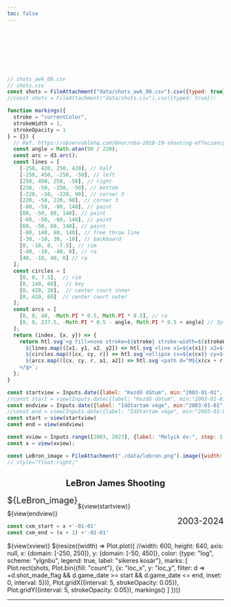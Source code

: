 ```yaml
---
toc: false
---
```


<!--div class="hero"-->
<div class="hero">
  <h1>KosAk</h1>
</div>


```js
// shots_awk_00.csv
// shots.csv
const shots = FileAttachment("data/shots_awk_00.csv").csv({typed: true});
//const shots = FileAttachment("data/shots.csv").csv({typed: true});
```
```js
function markings({
  stroke = "currentColor",
  strokeWidth = 1,
  strokeOpacity = 1
} = {}) {
  // Ref. https://observablehq.com/@nor/nba-2018-19-shooting-effeciency
  const angle = Math.atan(90 / 220);
  const arc = d3.arc();
  const lines = [
    [-250, 420, 250, 420], // half
    [-250, 450, -250, -50], // left
    [250, 450, 250, -50], // right
    [250, -50, -250, -50], // bottom
    [-220, -50, -220, 90], // corner 3
    [220, -50, 220, 90], // corner 3
    [-80, -50, -80, 140], // paint
    [80, -50, 80, 140], // paint
    [-60, -50, -60, 140], // paint
    [60, -50, 60, 140], // paint
    [-80, 140, 80, 140], // free throw line
    [-30, -10, 30, -10], // backboard
    [0, -10, 0, -7.5], // rim
    [-40, -10, -40, 0], // ra
    [40, -10, 40, 0] // ra    
  ];
  const circles = [
    [0, 0, 7.5],  // rim
    [0, 140, 60],  // key
    [0, 420, 20],  // center court inner
    [0, 420, 60]  // center court outer
  ];
  const arcs = [
    [0, 0, 40, -Math.PI * 0.5, Math.PI * 0.5], // ra
    [0, 0, 237.5, -Math.PI * 0.5 - angle, Math.PI * 0.5 + angle] // 3pt
  ];
  return (index, {x, y}) => {
    return htl.svg`<g fill=none stroke=${stroke} stroke-width=${strokeWidth} stroke-opacity=${strokeOpacity}>
      ${lines.map(([x1, y1, x2, y2]) => htl.svg`<line x1=${x(x1)} x2=${x(x2)} y1=${y(y1)} y2=${y(y2)}>`)}
      ${circles.map(([cx, cy, r]) => htl.svg`<ellipse cx=${x(cx)} cy=${y(cy)} rx=${Math.abs(x(r) - x(0))} ry=${Math.abs(y(r) - y(0))}>`)}
      ${arcs.map(([cx, cy, r, a1, a2]) => htl.svg`<path d="M${x(cx + r * Math.cos(a1 - Math.PI / 2))},${y(cy + r * Math.sin(a1 - Math.PI / 2))}A${Math.abs(x(r) - x(0))} ${Math.abs(y(r) - y(0))} 0 0 ${Math.sign(x(r) - x(0)) * Math.sign(y(r) - y(0)) > 0 ? 0 : 1} ${x(cx + r * Math.cos(a2 - Math.PI / 2))},${y(cy + r * Math.sin(a2 - Math.PI / 2))}">`)}
    </g>`;
  };
}
```

```js
const startview = Inputs.date({label: "Kezdő dátum", min:"2003-01-01", max:"2024-12-31", value: cxm_start})
//const start = view(Inputs.date({label: "Kezdő dátum", min:"2003-01-01", max:"2025-01-01", value: cxm_start}))
const endview = Inputs.date({label: "Időtartam vége", min:"2003-01-01", max:"2024-12-31", value: cxm_end})
//const end = view(Inputs.date({label: "Időtartam vége", min:"2003-01-01", max:"2025-01-01", value: cxm_end}))
const start = view(startview)
const end = view(endview)
```
```js
const xview = Inputs.range([2003, 2023], {label: "Melyik év:", step: 1, value: 2003});
const x = view(xview);
```

```js
const LeBron_image = FileAttachment("./data/lebron.png").image({width: 120})
// style="float:right;"
```
<!--div class="grid grid-cols-2"-->
<div class="grid grid-cols-2">
	<div class="card" style="font-size: 20px; text-align:center">
		<h2 style="font-size: 20px;"> LeBron James Shooting</h2>
		<div style="float:left;">
			${LeBron_image}
		</div>
		<div style="float:right;">
				<br /><br />
			2003-2024
				<br /><br />
		</div>
	</div>
	<div  class="card" style="justify-content: center">
		<br />
		${view(startview)}
		<br />
		${view(endview)}
	</div>
</div>

<!-- x = ${x} to markdown
![LeBron](./data/lebron.png)
-->
```js
const cxm_start = x +'-01-01'
const cxm_end = (x + 1) +'-01-01'
```

<div class="card" style="max-width: 640px; margin: auto">
<!--h2>LeBron James’ shots (2003-2024)</h2-->
${view(xview)}
${resize((width) => Plot.plot({
    //width: 600,
    height: 640,
    axis: null,
    x: {domain: [-250, 250]},
    y: {domain: [-50, 450]},
    color: {type: "log", scheme: "ylgnbu", legend: true, label: "sikeres kosár"},
    marks: [
      Plot.rect(shots, Plot.bin({fill: "count"}, {x: "loc_x", y: "loc_y", filter: d => +d.shot_made_flag && d.game_date >= start && d.game_date <= end, inset: 0, interval: 5})),
      Plot.gridX({interval: 5, strokeOpacity: 0.05}),
      Plot.gridY({interval: 5, strokeOpacity: 0.05}),
      markings()
    ]
  }))}
</div>

---
<style>

.hero {
  display: flex;
  flex-direction: column;
  align-items: center;
  font-family: var(--sans-serif);
  margin: 1rem 0 1rem;
  text-wrap: balance;
  text-align: center;
}

.hero h1 {
  margin: 0rem 0;
  padding: 0rem 0;
  max-width: none;
  font-size: 14vw;
  font-weight: 900;
  line-height: 1;
  background: linear-gradient(30deg, var(--theme-foreground-focus), currentColor);
  -webkit-background-clip: text;
  -webkit-text-fill-color: transparent;
  background-clip: text;
}

.hero h2 {
  margin: 0;
  max-width: 34em;
  font-size: 20px;
  font-style: initial;
  font-weight: 500;
  line-height: 1.5;
  color: var(--theme-foreground-muted);
}

  .center {
  display: flex;
  align-items: center;
  justify-content: center;
    text-align: center; /*  center out item horizontally  */
  }
  
  .box-2 {
    width: ${width}px;
    display: flex; /* make the container div to make it a flex item. */
    justify-content: center; /*  center out item horizontally  */
  }
  .box-2 h2 {
    display: inline-block;
  }
  
@media (min-width: 640px) {
  .hero h1 {
    font-size: 90px;
  }
}

</style>
